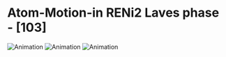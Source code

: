 # Atom-Motion-in RENi2 Laves phase - [103]

![Animation](Animation_Zonenachse_[103]_AngleView.gif)
![Animation](Animation_Zonenachse_[103]_almostAxis.gif)
![Animation](Animation_Zonenachse_[103]_Axis.gif)
